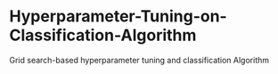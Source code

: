 # Hyperparameter-Tuning-on-Classification-Algorithm
Grid search-based hyperparameter tuning and classification Algorithm
